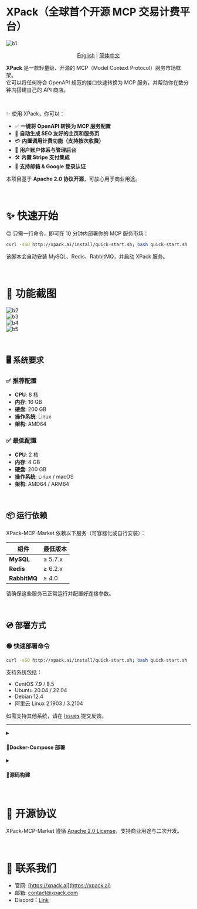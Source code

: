 # XPack（全球首个开源 MCP 交易计费平台）

![b1](https://github.com/user-attachments/assets/3d50cd9a-9d28-4ec8-bb5f-d3668475b49e)

<p align="center">
  <a href="/README.md">English</a>
  | 
  <a href="/README-zh-cn.md">简体中文</a>
</p>

**XPack** 是一款轻量级、开源的 MCP（Model Context Protocol）服务市场框架。  
它可以将任何符合 OpenAPI 规范的接口快速转换为 MCP 服务，并帮助你在数分钟内搭建自己的 API 商店。

<br>

✨ 使用 XPack，你可以：
- ✅ **一键将 OpenAPI 转换为 MCP 服务配置**
- 🧾 **自动生成 SEO 友好的主页和服务页**
- 💳 **内置调用计费功能（支持按次收费）**
- 👥 **用户账户体系与管理后台**
- 🛠 **内置 Stripe 支付集成**
- 🔐 **支持邮箱 & Google 登录认证**

本项目基于 **Apache 2.0 协议开源**，可放心用于商业用途。

<br>

# ✨ 快速开始

😍 只需一行命令，即可在 10 分钟内部署你的 MCP 服务市场：

```bash
curl -sSO http://xpack.ai/install/quick-start.sh; bash quick-start.sh
```

该脚本会自动安装 MySQL、Redis、RabbitMQ，并启动 XPack 服务。

<br>

# 📸 功能截图

![b2](https://github.com/user-attachments/assets/c8cc89a4-ab5f-4c90-8c97-9207b5c9f5c1)  
![b3](https://github.com/user-attachments/assets/16f74c8a-b35e-40a7-8471-a5736de8e904)  
![b4](https://github.com/user-attachments/assets/fc76c215-7544-4267-bc6f-22a719edec00)  
![b5](https://github.com/user-attachments/assets/db40ea77-58c3-472d-ba94-35dc9716a980)

<br>

## 🖥️ 系统要求

### ✅ 推荐配置
- **CPU**: 8 核  
- **内存**: 16 GB  
- **硬盘**: 200 GB  
- **操作系统**: Linux  
- **架构**: AMD64  

### ✅ 最低配置
- **CPU**: 2 核  
- **内存**: 4 GB  
- **硬盘**: 200 GB  
- **操作系统**: Linux / macOS  
- **架构**: AMD64 / ARM64  

<br>

## 📦 运行依赖

XPack-MCP-Market 依赖以下服务（可容器化或自行安装）：

| 组件        | 最低版本   |
|-------------|------------|
| **MySQL**   | ≥ 5.7.x    |
| **Redis**   | ≥ 6.2.x    |
| **RabbitMQ**| ≥ 4.0      |

请确保这些服务已正常运行并配置好连接参数。

<br>

## 💿 部署方式

### 🟢 快速部署命令

```bash
curl -sSO http://xpack.ai/install/quick-start.sh; bash quick-start.sh
```

支持系统包括：
- CentOS 7.9 / 8.5
- Ubuntu 20.04 / 22.04
- Debian 12.4
- 阿里云 Linux 2.1903 / 3.2104

如需支持其他系统，请在 [Issues](https://github.com/xpack-ai/XPack-MCP-Market/issues) 提交反馈。

---

<details>
  <summary><h4>🔖Docker-Compose 部署</h4></summary>

  安装 Docker 和 Docker Compose 后：

  1. 编辑 `docker-compose.yml`
  ```bash
  vi docker-compose.yml
  ```

  2. 修改配置，可参考 [示例配置](https://github.com/xpack-ai/XPack-MCP-Market/blob/main/scripts/docker-compose.yml)

  3. 启动服务：
  ```bash
  docker-compose up -d
  ```

  4. 打开浏览器访问 `http://localhost:3000` 使用平台

</details>

<details>
  <summary><h4>🔖源码构建</h4></summary>

  ### 克隆仓库

  ```bash
  git clone https://github.com/xpack-ai/XPack-MCP-Market.git
  cd XPack-MCP-Market
  ```

  ### ✅ 前端构建（需 Node ≥22，pnpm ≥10）

  ```bash
  cd scripts && ./frontend_build.sh && cd ../
  cd frontend/out && node server.js
  ```

  ### ✅ 后端构建（需 Python ≥ 3.11）

  推荐使用 [`uv`](https://github.com/astral-sh/uv)

  ```bash
  uv venv
  source .venv/bin/activate
  uv pip install -r requirements.txt
  cp .env.example .env
  vi .env
  ```

  启动服务：

  - 管理后台（端口 8001）  
    ```bash
    uvicorn services.admin_service.main:app --host 0.0.0.0 --port 8001 --reload
    ```

  - MCP 服务接口（端口 8002）  
    ```bash
    uvicorn services.api_service.main:app --host 0.0.0.0 --port 8002 --reload
    ```

</details>

<br>

# 🧾 开源协议

XPack-MCP-Market 遵循 [Apache 2.0 License](./LICENSE)，支持商业用途与二次开发。

<br>

# 💌 联系我们

- 官网: [https://xpack.ai](https://xpack.ai)  
- 邮箱: [contact@xpack.com](mailto:contact@xpack.com)
- Discord：[Link](https://discord.gg/cyZfcdCXkW)
